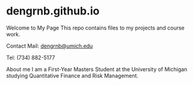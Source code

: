 # dengrnb.github.io
Welcome to My Page
This repo contains files to my projects and course work.

Contact
Mail: dengrnb@umich.edu

Tel: (734) 882-5177

About me
I am a First-Year Masters Student at the University of Michigan studying Quantitative Finance and Risk Management.
